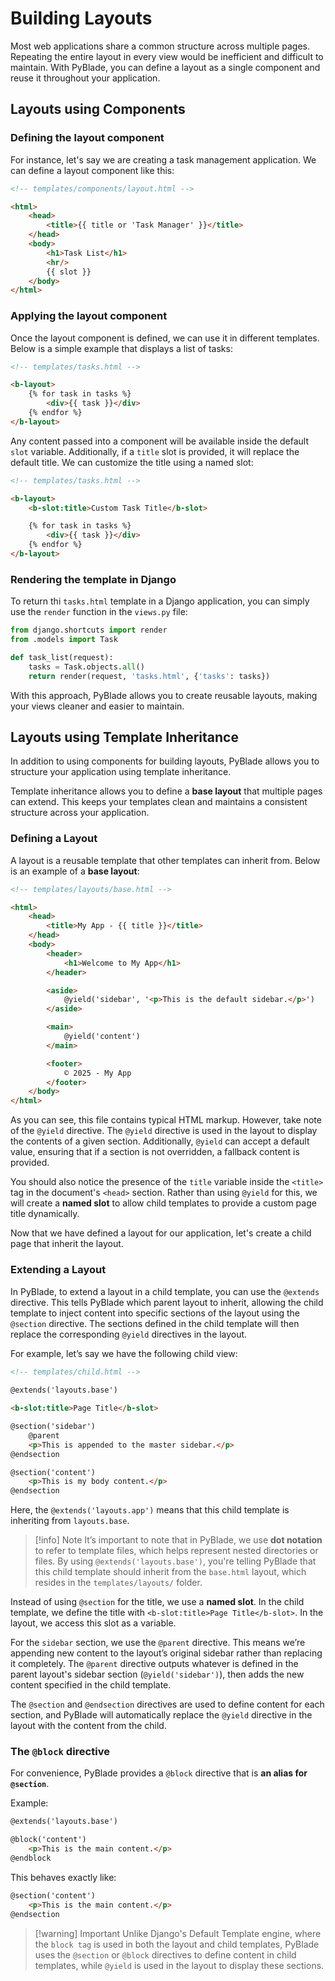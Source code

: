 # Building Layouts 

Most web applications share a common structure across multiple pages. Repeating the entire layout in every view would be inefficient and difficult to maintain. With PyBlade, you can define a layout as a single component and reuse it throughout your application.

## Layouts using Components

### Defining the layout component  
For instance, let's say we are creating a task management application. We can define a layout component like this:

```html
<!-- templates/components/layout.html -->

<html>
    <head>
        <title>{{ title or 'Task Manager' }}</title>
    </head>
    <body>
        <h1>Task List</h1>
        <hr/>
        {{ slot }}
    </body>
</html>
```

### Applying the layout component  
Once the layout component is defined, we can use it in different templates. Below is a simple example that displays a list of tasks:

```html
<!-- templates/tasks.html -->

<b-layout>
    {% for task in tasks %}
        <div>{{ task }}</div>
    {% endfor %}
</b-layout>
```

Any content passed into a component will be available inside the default `slot` variable. Additionally, if a `title` slot is provided, it will replace the default title. We can customize the title using a named slot:

```html
<!-- templates/tasks.html -->

<b-layout>
    <b-slot:title>Custom Task Title</b-slot>

    {% for task in tasks %}
        <div>{{ task }}</div>
    {% endfor %}
</b-layout>
```

### Rendering the template in Django  
To return thi `tasks.html` template in a Django application, you can simply use the `render` function in the `views.py` file:

```python
from django.shortcuts import render
from .models import Task

def task_list(request):
    tasks = Task.objects.all()
    return render(request, 'tasks.html', {'tasks': tasks})
```

With this approach, PyBlade allows you to create reusable layouts, making your views cleaner and easier to maintain.

## Layouts using Template Inheritance

In addition to using components for building layouts, PyBlade allows you to structure your application using template inheritance.

Template inheritance allows you to define a **base layout** that multiple pages can extend. This keeps your templates clean and maintains a consistent structure across your application. 

### Defining a Layout  

A layout is a reusable template that other templates can inherit from. Below is an example of a **base layout**:

```html
<!-- templates/layouts/base.html -->

<html>
    <head>
        <title>My App - {{ title }}</title>
    </head>
    <body>
        <header>
            <h1>Welcome to My App</h1>
        </header>

        <aside>
            @yield('sidebar', '<p>This is the default sidebar.</p>')
        </aside>

        <main>
            @yield('content')
        </main>

        <footer>
            © 2025 - My App
        </footer>
    </body>
</html>
```

As you can see, this file contains typical HTML markup. However, take note of the `@yield` directive. The `@yield` directive is used in the layout to display the contents of a given section. Additionally, `@yield` can accept a default value, ensuring that if a section is not overridden, a fallback content is provided.

You should also notice the presence of the `title` variable inside the `<title>` tag in the document's `<head>` section. Rather than using `@yield` for this, we will create a **named slot** to allow child templates to provide a custom page title dynamically.

Now that we have defined a layout for our application, let's create a child page that inherit the layout.

### Extending a Layout

In PyBlade, to extend a layout in a child template, you can use the `@extends` directive. This tells PyBlade which parent layout to inherit, allowing the child template to inject content into specific sections of the layout using the `@section` directive. The sections defined in the child template will then replace the corresponding `@yield` directives in the layout.

For example, let’s say we have the following child view:

```html
<!-- templates/child.html -->
 
@extends('layouts.base')

<b-slot:title>Page Title</b-slot>

@section('sidebar')
    @parent
    <p>This is appended to the master sidebar.</p>
@endsection

@section('content')
    <p>This is my body content.</p>
@endsection
```

Here, the `@extends('layouts.app')` means that this child template is inheriting from `layouts.base`.

>[!info] Note
>It’s important to note that in PyBlade, we use **dot notation** to refer to template files, which helps represent nested directories or files.
>By using `@extends('layouts.base')`, you're telling PyBlade that this child template should inherit from the `base.html` layout, which resides in the `templates/layouts/` folder.


Instead of using `@section` for the title, we use a **named slot**. In the child template, we define the title with `<b-slot:title>Page Title</b-slot>`. In the layout, we access this slot as a variable.

For the `sidebar` section, we use the `@parent` directive. This means we’re appending new content to the layout’s original sidebar rather than replacing it completely. The `@parent` directive outputs whatever is defined in the parent layout's sidebar section (`@yield('sidebar')`), then adds the new content specified in the child template.

The `@section` and `@endsection` directives are used to define content for each section, and PyBlade will automatically replace the `@yield` directive in the layout with the content from the child.


### The `@block` directive  

For convenience, PyBlade provides a `@block` directive that is **an alias for `@section`**.

Example:

```html
@extends('layouts.base')

@block('content')
    <p>This is the main content.</p>
@endblock
```

This behaves exactly like:

```html
@section('content')
    <p>This is the main content.</p>
@endsection
```


>[!warning] Important
> Unlike Django's Default Template engine, where the `block tag` is used in both the layout and child templates, PyBlade uses the `@section` or `@block` directives to define content in child templates, while `@yield` is used in the layout to display these sections.

